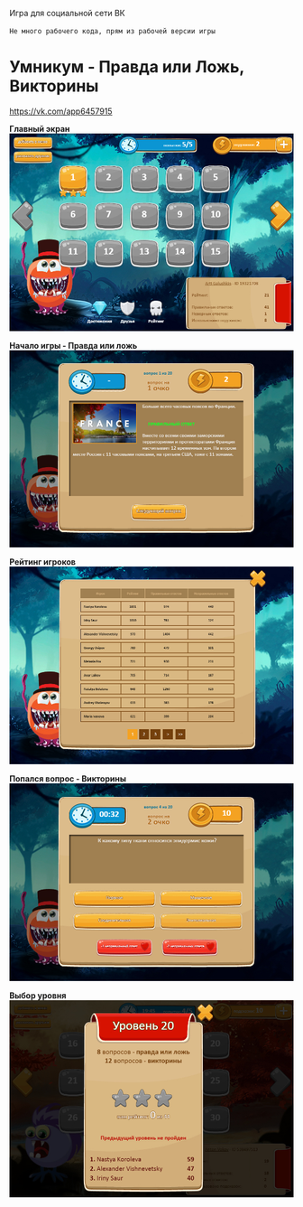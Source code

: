 Игра для социальной сети ВК

`Не много рабочего кода, прям из рабочей версии игры`

Умникум - Правда или Ложь, Викторины
=====================

<https://vk.com/app6457915>

**Главный экран**
![Скрин 1](https://github.com/Djan-sensei/umnikum/raw/master/screen/screen_001.jpg)

**Начало игры - Правда или ложь**
![Скрин 2](https://github.com/Djan-sensei/umnikum/raw/master/screen/screen_002.jpg)

**Рейтинг игроков**
![Скрин 3](https://github.com/Djan-sensei/umnikum/raw/master/screen/screen_003.jpg)

**Попался вопрос - Викторины**
![Скрин 4](https://github.com/Djan-sensei/umnikum/raw/master/screen/screen_004.jpg)

**Выбор уровня**
![Скрин 5](https://github.com/Djan-sensei/umnikum/raw/master/screen/screen_005.jpg)